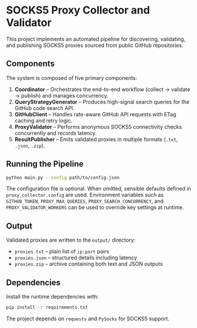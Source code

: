 # SOCKS5 Proxy Collector and Validator

This project implements an automated pipeline for discovering, validating, and publishing SOCKS5 proxies sourced from public GitHub repositories.

## Components

The system is composed of five primary components:

1. **Coordinator** – Orchestrates the end-to-end workflow (collect → validate → publish) and manages concurrency.
2. **QueryStrategyGenerator** – Produces high-signal search queries for the GitHub code search API.
3. **GitHubClient** – Handles rate-aware GitHub API requests with ETag caching and retry logic.
4. **ProxyValidator** – Performs anonymous SOCKS5 connectivity checks concurrently and records latency.
5. **ResultPublisher** – Emits validated proxies in multiple formats (`.txt`, `.json`, `.zip`).

## Running the Pipeline

```bash
python main.py --config path/to/config.json
```

The configuration file is optional. When omitted, sensible defaults defined in `proxy_collector.config` are used. Environment variables such as `GITHUB_TOKEN`, `PROXY_MAX_QUERIES`, `PROXY_SEARCH_CONCURRENCY`, and `PROXY_VALIDATOR_WORKERS` can be used to override key settings at runtime.

## Output

Validated proxies are written to the `output/` directory:

- `proxies.txt` – plain list of `ip:port` pairs
- `proxies.json` – structured details including latency
- `proxies.zip` – archive containing both text and JSON outputs

## Dependencies

Install the runtime dependencies with:

```bash
pip install -r requirements.txt
```

The project depends on `requests` and `PySocks` for SOCKS5 support.
